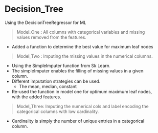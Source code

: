 # Decision_Tree

 Using the DecisionTreeRegressor for ML
 
 > Model_One : All columns with categorical variables and missing values removed from the features.
 
 + Added a function to determine the best value for maximum leaf nodes
 
 > Model_Two : Imputing the missing values in the numerical columns.

 + Using the SimpleImputer function from Sk Learn.
 + The simpleImputer enables the filling of missing values in a given column. 
 + Different imputation strategies can be used. 
     * The mean, median, constant
 + Re-used the function in model one for optimum maximum leaf nodes, with the added features.
 
  > Model_Three: Imputing the numerical cols and label encoding the categorical columns with low  cardinality.
  
  + Cardinality is simply the number of unique entries in a categorical column.